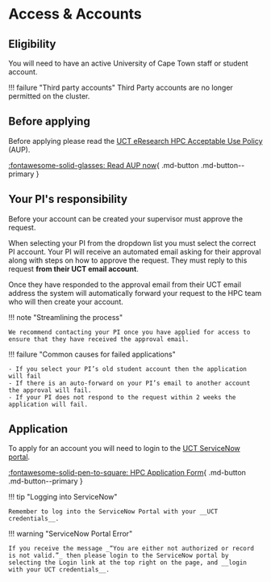 # Access & Accounts

## Eligibility

You will need to have an active University of Cape Town staff or student account. 

!!! failure "Third party accounts" 
    Third Party accounts are no longer permitted on the cluster.

## Before applying

Before applying please read the [UCT eResearch HPC Acceptable Use Policy](../policy/aup.md) (AUP).

[:fontawesome-solid-glasses: Read AUP now](https://uct.service-now.com/sp?id=sc_cat_item&sys_id=a1ba9c92db8d405080a66def4b96199d){ .md-button .md-button--primary }


## Your PI's responsibility

Before your account can be created your supervisor must approve the request.

When selecting your PI from the dropdown list you must select the correct PI account. 
Your PI will receive an automated email asking for their approval along with steps on how to approve the request. They must reply to this request __from their UCT email account__.

Once they have responded to the approval email from their UCT email address the system will automatically forward your request to the HPC team who will then create your account.

!!! note "Streamlining the process"

    We recommend contacting your PI once you have applied for access to ensure that they have received the approval email.   

!!! failure "Common causes for failed applications"

    - If you select your PI’s old student account then the application will fail
    - If there is an auto-forward on your PI’s email to another account the approval will fail.
    - If your PI does not respond to the request within 2 weeks the application will fail.

## Application

To apply for an account you will need to login to the [UCT ServiceNow portal](https://uct.service-now.com/sp). 


[:fontawesome-solid-pen-to-square: HPC Application Form](https://uct.service-now.com/sp?id=sc_cat_item&sys_id=a1ba9c92db8d405080a66def4b96199d){ .md-button .md-button--primary }

!!! tip "Logging into ServiceNow"

    Remember to log into the ServiceNow Portal with your __UCT credentials__.

!!! warning "ServiceNow Portal Error"

    If you receive the message _“You are either not authorized or record is not valid.”_ then please login to the ServiceNow portal by selecting the Login link at the top right on the page, and __login with your UCT credentials__.